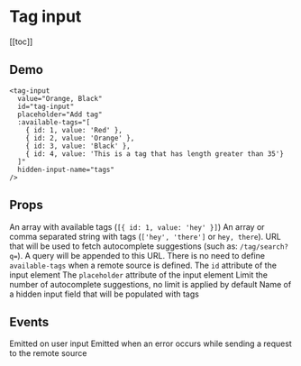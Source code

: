 # Tag input

[[toc]]

## Demo

<demo>
  <tag-input
    value="Orange, Black"
    id="tag-input"
    placeholder="Add tag"
    :available-tags="[
      { id: 1, value: 'Red' },
      { id: 2, value: 'Orange' },
      { id: 3, value: 'Black' },
      { id: 4, value: 'This is a tag that has length greater than 35'}
    ]"
    hidden-input-name="tags"
  />
</demo>

```vue
<tag-input
  value="Orange, Black"
  id="tag-input"
  placeholder="Add tag"
  :available-tags="[
    { id: 1, value: 'Red' },
    { id: 2, value: 'Orange' },
    { id: 3, value: 'Black' },
    { id: 4, value: 'This is a tag that has length greater than 35'}
  ]"
  hidden-input-name="tags"
/>
```

## Props

<prop name="available-tags" type="Array">
  An array with available tags (<code>[{ id: 1, value: 'hey' }]</code>)
</prop>

<prop name="value" type="Array, String">
  An array or comma separated string with tags (<code>['hey', 'there']</code> or <code>hey, there</code>).
</prop>

<prop name="src" type="String">
  URL that will be used to fetch autocomplete suggestions (such as: <code>/tag/search?q=</code>).
  A query will be appended to this URL.
  There is no need to define <code>available-tags</code> when a remote source is defined.
</prop>

<prop name="id" type="String">
  The <code>id</code> attribute of the input element
</prop>

<prop name="placeholder" type="String">
  The <code>placeholder</code> attribute of the input element
</prop>

<prop name="limit" type="Number" default-value="0">
  Limit the number of autocomplete suggestions, no limit is applied by default
</prop>

<prop name="hidden-input-name" type="String">
  Name of a hidden input field that will be populated with tags
</prop>

## Events

<event name="input" parameters="Tags (Array)">
  Emitted on user input
</event>

<event name="error" parameters="Response (Object)">
  Emitted when an error occurs while sending a request to the remote source
</event>
